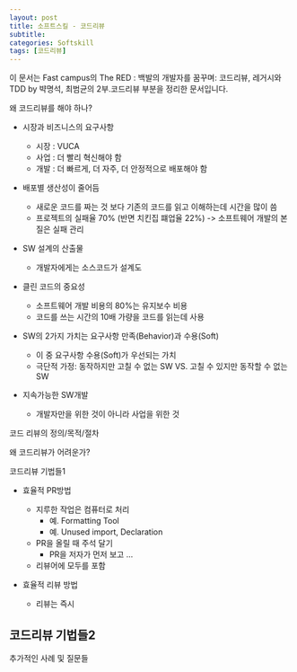 ```yaml
---
layout: post
title: 소프트스킬 - 코드리뷰
subtitle: 
categories: Softskill
tags: [코드리뷰]
---
```


이 문서는 Fast campus의 The RED : 백발의 개발자를 꿈꾸며: 코드리뷰, 레거시와 TDD by 뱍명석, 최범균의 2부.코드리뷰 부분을 정리한 문서입니다.


왜 코드리뷰를 해야 하나?
  - 시장과 비즈니스의 요구사항
    - 시장 : VUCA
    - 사업 : 더 빨리 혁신해야 함
    - 개발 : 더 빠르게, 더 자주, 더 안정적으로 배포해야 함
  
  - 배포별 생산성이 줄어듬
    - 새로운 코드를 짜는 것 보다 기존의 코드를 읽고 이해하는데 시간을 많이 씀
    - 프로젝트의 실패율 70% (반면 치킨집 퍠업율 22%) -> 소프트웨어 개발의 본질은 실패 관리
  
  - SW 설계의 산출물
    - 개발자에게는 소스코드가 설계도

  - 클린 코드의 중요성
    - 소프트웨어 개발 비용의 80%는 유지보수 비용
    - 코드를 쓰는 시간의 10배 가량을 코드를 읽는데 사용 

  - SW의 2가지 가치는 요구사항 만족(Behavior)과 수용(Soft)
    - 이 중 요구사항 수용(Soft)가 우선되는 가치
    - 극단적 가정: 동작하지만 고칠 수 없는 SW VS. 고칠 수 있지만 동작할 수 없는 SW
  
  - 지속가능한 SW개발
    - 개발자만을 위한 것이 아니라 사업을 위한 것



코드 리뷰의 정의/목적/절차



왜 코드리뷰가 어려운가?



코드리뷰 기법들1
  - 효율적 PR방법
    - 지루한 작업은 컴퓨터로 처리
      - 예. Formatting Tool
      - 예. Unused import, Declaration
    - PR을 올릴 때 주석 달기
      - PR을 저자가 먼저 보고 ...
    - 리뷰어에 모두를 포함

  - 효율적 리뷰 방법
    - 리뷰는 즉시 



코드리뷰 기법들2
  - 



추가적인 사례 및 질문들






